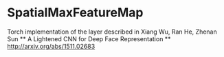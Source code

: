 # SpatialMaxFeatureMap

Torch implementation of the layer described in Xiang Wu, Ran He, Zhenan Sun ** A Lightened CNN for Deep Face Representation **
http://arxiv.org/abs/1511.02683 
